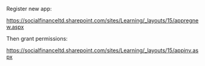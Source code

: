 
Register new app:

https://socialfinanceltd.sharepoint.com/sites/Learning/_layouts/15/appregnew.aspx

Then grant permissions:

https://socialfinanceltd.sharepoint.com/sites/Learning/_layouts/15/appinv.aspx

<AppPermissionRequests AllowAppOnlyPolicy="true">
  <AppPermissionRequest Scope="http://sharepoint/content/sitecollection/web" Right="FullControl" />
</AppPermissionRequests>
